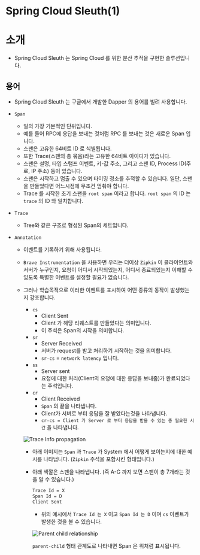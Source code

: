 # Spring Cloud Sleuth(1)

# 소개

* Spring Cloud Sleuth 는 Spring Cloud 를 위한 분산 추적을 구현한 솔루션입니다.



## 용어

* Spring Cloud Sleuth 는 구글에서 개발한 Dapper 의 용어를 빌려 사용합니다.
* `Span` 
  * 일의 가장 기본적인 단위입니다.
  * 예를 들어 RPC에 응답을 보내는 것처럼 RPC 를 보내는 것은 새로운 Span 입니다.
  * 스팬은 고유한 64비트 ID 로 식별됩니다. 
  * 또한 Trace(스팬의 총 묶음)라는 고유한 64비트 아이디가 있습니다.
  * 스팬은 설명, 타입 스탬프 이벤트, 키-값 주소, 그리고 스팬 ID, Process ID(주로, IP 주소) 등이 있습니다.
  * 스팬은 시작하고 멈출 수 있으며 타이밍 정소를 추적할 수 있습니다. 일단, 스팬을 만들었다면 어느시점에 무조건 멈춰야 합니다.
  * Trace 를 시작한 초기 스팬을 `root span` 이라고 합니다. `root span` 의 ID 는 `trace` 의 ID 와 일치합니다.



* `Trace`
  * Tree와 같은 구조로 형성된 Span의 세트입니다.

* `Annotation`

  * 이벤트를 기록하기 위해 사용됩니다.

  * `Brave Instrumentation` 을 사용하면 우리는 더이상 `Zipkin` 이 클라이언트와 서버가 누구인지, 요청이 어디서 시작되었는지, 어디서 종료되었는지 이해할 수 있도록 특별한 이벤트를 설정할 필요가 없습니다. 

  * 그러나 학습목적으로 이러한 이벤트를 표시하여 어떤 종류의 동작이 발생했는지 강조합니다.

    * `cs` 
      * Client Sent
      * Client 가 해당 리퀘스트를 만들었다는 의미입니다.
      * 이 주석은 Span의 시작을 의미합니다.
    * `sr`
      * Server Received
      * 서버가 request를 받고 처리하기 시작하는 것을 의미합니다.
      * `sr-cs` = `network latency` 입니다.
    * `ss`
      * Server sent
      * 요청에 대한 처리(Client의 요청에 대한 응답을 보내줌)가 완료되었다는 주석입니다.
    * `cr`
      * Client Received
      * `Span` 의 끝을 나타냅니다.
      * Client가 서버로 부터 응답을 잘 받았다는것을 나타냅니다.
      * `cr-cs = Client 가 Server 로 부터 응답을 받을 수 있는 총 필요한 시간` 을 나타냅니다.

    ![Trace Info propagation](https://raw.githubusercontent.com/spring-cloud/spring-cloud-sleuth/2.2.x/docs/src/main/asciidoc/images/trace-id.png)

    * 아래 이미지는 `Span` 과 `Trace` 가 System 에서 어떻게 보이는지에 대한 예시를 나타냅니다. (`Zipkin` 주석을 포함시킨 형태입니다.)

    * 아래 색깔은 스팬을 나타냅니다. (즉 A-G 까지 보면 스팬이 총 7개라는 것을 알 수 있습니다.)

      ```markdown
      Trace Id = X
      Span Id = D
      Client Sent
      ```

      * 위의 예시에서 `Trace Id 는 X` 이고 `Span Id 는 D` 이며 `cs` 이벤트가 발생한 것을 볼 수 있습니다. 

      ![Parent child relationship](https://raw.githubusercontent.com/spring-cloud/spring-cloud-sleuth/2.2.x/docs/src/main/asciidoc/images/parents.png)

      `parent-child` 형태 관계도로 나타내면 Span 은 위처럼 표시됩니다.